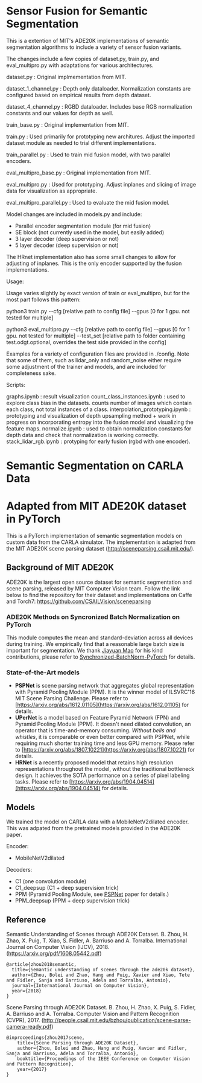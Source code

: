 # Sensor Fusion for Semantic Segmentation

This is a extention of MIT's ADE20K implementations of semantic segmentation algorithms to include a variety of sensor fusion variants.

The changes include a few copies of dataset.py, train.py, and eval_multipro.py with adaptations for various architectures. 

dataset.py : Original implmementation from MIT.

dataset_1_channel.py : Depth only dataloader. Normalization constants are configured based on empirical results from depth dataset.

dataset_4_channel.py : RGBD dataloader. Includes base RGB normalization constants and our values for depth as well.

train_base.py : Original implementation from MIT.

train.py : Used primarily for prototyping new architures. Adjust the imported dataset module as needed to trial different implementations.

train_parallel.py : Used to train mid fusion model, with two parallel encoders.

eval_multipro_base.py : Original implementation from MIT.

eval_multipro.py : Used for prototyping. Adjust inplanes and slicing of image data for visualization as appropriate.

eval_multipro_parallel.py : Used to evaluate the mid fusion model.

Model changes are included in models.py and include:
 - Parallel encoder segmentation module (for mid fusion)
 - SE block (not currently used in the model, but easily added)
 - 3 layer decoder (deep supervision or not)
 - 5 layer decoder (deep supervision or not)

The HRnet implementation also has some small changes to allow for adjusting of inplanes. This is the only encoder supported by the fusion implementations.

Usage:

Usage varies slightly by exact version of train or eval_multipro, but for the most part follows this pattern:

python3 train.py --cfg [relative path to config file] --gpus [0 for 1 gpu. not tested for multiple]

python3 eval_multipro.py --cfg [relative path to config file] --gpus [0 for 1 gpu. not tested for multiple] --test_set [relative path to folder containing test.odgt.optional, overrides the test side provided in the config] 

Examples for a variety of configuration files are provided in ./config. Note that some of them, such as lidar_only and random_noise either require some adjustment of the trainer and models, and are included for completeness sake. 

Scripts:

graphs.ipynb : result visualization
count_class_instances.ipynb : used to explore class bias in the datasets. counts number of images which contain each class, not total instances of a class.
interpolation_prototyping.ipynb : prototyping and visualization of depth upsampling method + work in progress on incorporating entropy into the fusion model and visualizing the feature maps.
normalize.ipynb : used to obtain normalization constants for depth data and check that normalization is working correctly.
stack_lidar_rgb.ipynb : protyping for early fusion (rgbd with one encoder).

# Semantic Segmentation on CARLA Data
# Adapted from MIT ADE20K dataset in PyTorch

This is a PyTorch implementation of semantic segmentation models on custom data from the CARLA simulator. The implementation is adapted from the MIT ADE20K scene parsing dataset (http://sceneparsing.csail.mit.edu/).


## Background of MIT ADE20K
ADE20K is the largest open source dataset for semantic segmentation and scene parsing, released by MIT Computer Vision team. Follow the link below to find the repository for their dataset and implementations on Caffe and Torch7:
https://github.com/CSAILVision/sceneparsing


### ADE20K Methods on Syncronized Batch Normalization on PyTorch
This module computes the mean and standard-deviation across all devices during training. We empirically find that a reasonable large batch size is important for segmentation. We thank [Jiayuan Mao](http://vccy.xyz/) for his kind contributions, please refer to [Synchronized-BatchNorm-PyTorch](https://github.com/vacancy/Synchronized-BatchNorm-PyTorch) for details.



### State-of-the-Art models
- **PSPNet** is scene parsing network that aggregates global representation with Pyramid Pooling Module (PPM). It is the winner model of ILSVRC'16 MIT Scene Parsing Challenge. Please refer to [https://arxiv.org/abs/1612.01105](https://arxiv.org/abs/1612.01105) for details.
- **UPerNet** is a model based on Feature Pyramid Network (FPN) and Pyramid Pooling Module (PPM). It doesn't need dilated convolution, an operator that is time-and-memory consuming. *Without bells and whistles*, it is comparable or even better compared with PSPNet, while requiring much shorter training time and less GPU memory. Please refer to [https://arxiv.org/abs/1807.10221](https://arxiv.org/abs/1807.10221) for details.
- **HRNet** is a recently proposed model that retains high resolution representations throughout the model, without the traditional bottleneck design. It achieves the SOTA performance on a series of pixel labeling tasks. Please refer to [https://arxiv.org/abs/1904.04514](https://arxiv.org/abs/1904.04514) for details.


## Models

We trained the model on CARLA data with a MobileNetV2dilated encoder. This was adpated from the pretrained models provided in the ADE20K paper. 

Encoder:
- MobileNetV2dilated


Decoders:
- C1 (one convolution module)
- C1_deepsup (C1 + deep supervision trick)
- PPM (Pyramid Pooling Module, see [PSPNet](https://hszhao.github.io/projects/pspnet) paper for details.)
- PPM_deepsup (PPM + deep supervision trick)




## Reference

Semantic Understanding of Scenes through ADE20K Dataset. B. Zhou, H. Zhao, X. Puig, T. Xiao, S. Fidler, A. Barriuso and A. Torralba. International Journal on Computer Vision (IJCV), 2018. (https://arxiv.org/pdf/1608.05442.pdf)

    @article{zhou2018semantic,
      title={Semantic understanding of scenes through the ade20k dataset},
      author={Zhou, Bolei and Zhao, Hang and Puig, Xavier and Xiao, Tete and Fidler, Sanja and Barriuso, Adela and Torralba, Antonio},
      journal={International Journal on Computer Vision},
      year={2018}
    }

Scene Parsing through ADE20K Dataset. B. Zhou, H. Zhao, X. Puig, S. Fidler, A. Barriuso and A. Torralba. Computer Vision and Pattern Recognition (CVPR), 2017. (http://people.csail.mit.edu/bzhou/publication/scene-parse-camera-ready.pdf)

    @inproceedings{zhou2017scene,
        title={Scene Parsing through ADE20K Dataset},
        author={Zhou, Bolei and Zhao, Hang and Puig, Xavier and Fidler, Sanja and Barriuso, Adela and Torralba, Antonio},
        booktitle={Proceedings of the IEEE Conference on Computer Vision and Pattern Recognition},
        year={2017}
    }
    
